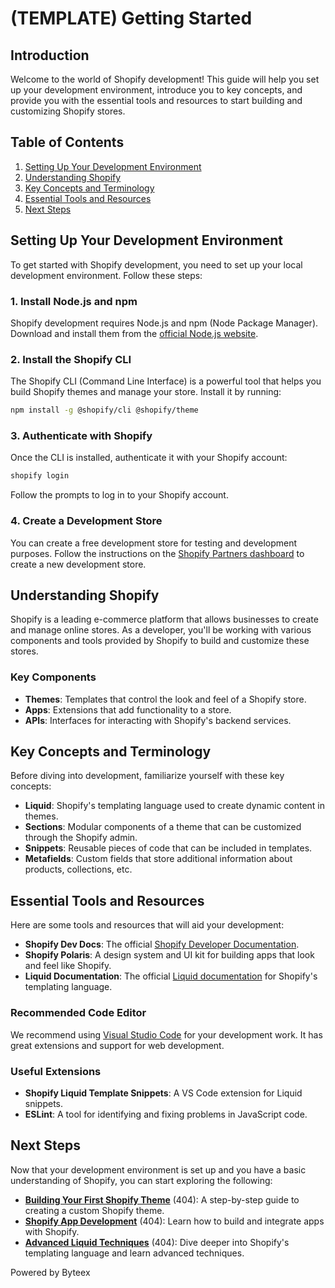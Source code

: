 # (TEMPLATE) Getting Started

## Introduction

Welcome to the world of Shopify development! This guide will help you set up your development environment, introduce you to key concepts, and provide you with the essential tools and resources to start building and customizing Shopify stores.

## Table of Contents

1. [Setting Up Your Development Environment](#setting-up-your-development-environment)
2. [Understanding Shopify](#understanding-shopify)
3. [Key Concepts and Terminology](#key-concepts-and-terminology)
4. [Essential Tools and Resources](#essential-tools-and-resources)
5. [Next Steps](#next-steps)

## Setting Up Your Development Environment

To get started with Shopify development, you need to set up your local development environment. Follow these steps:

### 1. Install Node.js and npm

Shopify development requires Node.js and npm (Node Package Manager). Download and install them from the [official Node.js website](https://nodejs.org/).

### 2. Install the Shopify CLI

The Shopify CLI (Command Line Interface) is a powerful tool that helps you build Shopify themes and manage your store. Install it by running:

```bash
npm install -g @shopify/cli @shopify/theme
```

### 3. Authenticate with Shopify

Once the CLI is installed, authenticate it with your Shopify account:

```bash
shopify login
```

Follow the prompts to log in to your Shopify account.

### 4. Create a Development Store

You can create a free development store for testing and development purposes. Follow the instructions on the [Shopify Partners dashboard](https://partners.shopify.com/) to create a new development store.

## Understanding Shopify

Shopify is a leading e-commerce platform that allows businesses to create and manage online stores. As a developer, you'll be working with various components and tools provided by Shopify to build and customize these stores.

### Key Components

- **Themes**: Templates that control the look and feel of a Shopify store.
- **Apps**: Extensions that add functionality to a store.
- **APIs**: Interfaces for interacting with Shopify's backend services.

## Key Concepts and Terminology

Before diving into development, familiarize yourself with these key concepts:

- **Liquid**: Shopify's templating language used to create dynamic content in themes.
- **Sections**: Modular components of a theme that can be customized through the Shopify admin.
- **Snippets**: Reusable pieces of code that can be included in templates.
- **Metafields**: Custom fields that store additional information about products, collections, etc.

## Essential Tools and Resources

Here are some tools and resources that will aid your development:

- **Shopify Dev Docs**: The official [Shopify Developer Documentation](https://shopify.dev/).
- **Shopify Polaris**: A design system and UI kit for building apps that look and feel like Shopify.
- **Liquid Documentation**: The official [Liquid documentation](https://shopify.dev/docs/themes/liquid/reference) for Shopify's templating language.

### Recommended Code Editor

We recommend using [Visual Studio Code](https://code.visualstudio.com/) for your development work. It has great extensions and support for web development.

### Useful Extensions

- **Shopify Liquid Template Snippets**: A VS Code extension for Liquid snippets.
- **ESLint**: A tool for identifying and fixing problems in JavaScript code.

## Next Steps

Now that your development environment is set up and you have a basic understanding of Shopify, you can start exploring the following:

- **[Building Your First Shopify Theme](Building_Your_First_Theme.md)** (404): A step-by-step guide to creating a custom Shopify theme.
- **[Shopify App Development](App_Development.md)** (404): Learn how to build and integrate apps with Shopify.
- **[Advanced Liquid Techniques](Advanced_Liquid.md)** (404): Dive deeper into Shopify's templating language and learn advanced techniques.

Powered by Byteex
